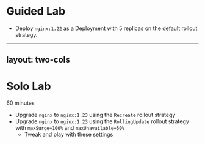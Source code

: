 # Guided Lab

- Deploy `nginx:1.22` as a Deployment with 5 replicas on the default rollout strategy.

---
layout: two-cols
---

# Solo Lab

60 minutes

- Upgrade `nginx` to `nginx:1.23` using the `Recreate` rollout strategy
- Upgrade `nginx` to `nginx:1.23` using the `RollingUpdate` rollout strategy with `maxSurge=100%` and `maxUnavailable=50%`
  - Tweak and play with these settings
